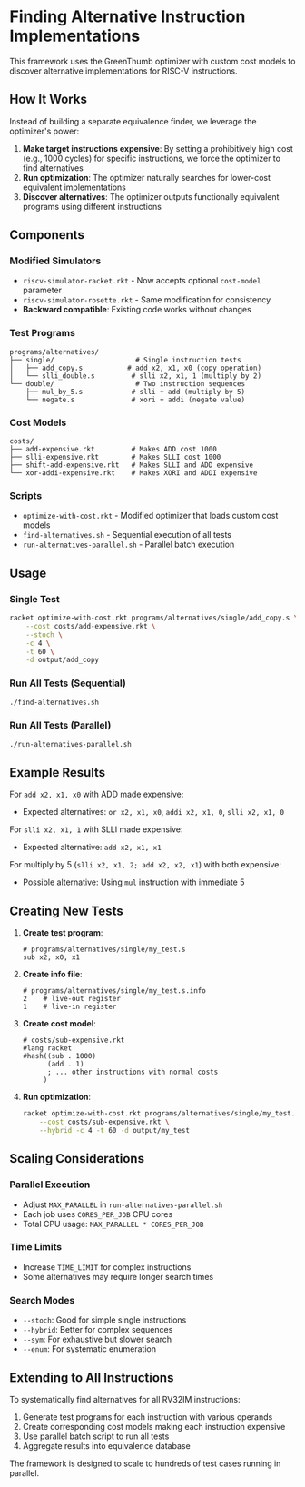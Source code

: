 # Finding Alternative Instruction Implementations

This framework uses the GreenThumb optimizer with custom cost models to discover alternative implementations for RISC-V instructions.

## How It Works

Instead of building a separate equivalence finder, we leverage the optimizer's power:

1. **Make target instructions expensive**: By setting a prohibitively high cost (e.g., 1000 cycles) for specific instructions, we force the optimizer to find alternatives
2. **Run optimization**: The optimizer naturally searches for lower-cost equivalent implementations
3. **Discover alternatives**: The optimizer outputs functionally equivalent programs using different instructions

## Components

### Modified Simulators
- `riscv-simulator-racket.rkt` - Now accepts optional `cost-model` parameter
- `riscv-simulator-rosette.rkt` - Same modification for consistency
- **Backward compatible**: Existing code works without changes

### Test Programs
```
programs/alternatives/
├── single/                    # Single instruction tests
│   ├── add_copy.s           # add x2, x1, x0 (copy operation)
│   └── slli_double.s         # slli x2, x1, 1 (multiply by 2)
└── double/                    # Two instruction sequences
    ├── mul_by_5.s            # slli + add (multiply by 5)
    └── negate.s              # xori + addi (negate value)
```

### Cost Models
```
costs/
├── add-expensive.rkt         # Makes ADD cost 1000
├── slli-expensive.rkt        # Makes SLLI cost 1000
├── shift-add-expensive.rkt   # Makes SLLI and ADD expensive
└── xor-addi-expensive.rkt    # Makes XORI and ADDI expensive
```

### Scripts
- `optimize-with-cost.rkt` - Modified optimizer that loads custom cost models
- `find-alternatives.sh` - Sequential execution of all tests
- `run-alternatives-parallel.sh` - Parallel batch execution

## Usage

### Single Test
```bash
racket optimize-with-cost.rkt programs/alternatives/single/add_copy.s \
    --cost costs/add-expensive.rkt \
    --stoch \
    -c 4 \
    -t 60 \
    -d output/add_copy
```

### Run All Tests (Sequential)
```bash
./find-alternatives.sh
```

### Run All Tests (Parallel)
```bash
./run-alternatives-parallel.sh
```

## Example Results

For `add x2, x1, x0` with ADD made expensive:
- Expected alternatives: `or x2, x1, x0`, `addi x2, x1, 0`, `slli x2, x1, 0`

For `slli x2, x1, 1` with SLLI made expensive:
- Expected alternative: `add x2, x1, x1`

For multiply by 5 (`slli x2, x1, 2; add x2, x2, x1`) with both expensive:
- Possible alternative: Using `mul` instruction with immediate 5

## Creating New Tests

1. **Create test program**:
   ```assembly
   # programs/alternatives/single/my_test.s
   sub x2, x0, x1
   ```

2. **Create info file**:
   ```
   # programs/alternatives/single/my_test.s.info
   2    # live-out register
   1    # live-in register
   ```

3. **Create cost model**:
   ```racket
   # costs/sub-expensive.rkt
   #lang racket
   #hash((sub . 1000)
         (add . 1)
         ; ... other instructions with normal costs
        )
   ```

4. **Run optimization**:
   ```bash
   racket optimize-with-cost.rkt programs/alternatives/single/my_test.s \
       --cost costs/sub-expensive.rkt \
       --hybrid -c 4 -t 60 -d output/my_test
   ```

## Scaling Considerations

### Parallel Execution
- Adjust `MAX_PARALLEL` in `run-alternatives-parallel.sh`
- Each job uses `CORES_PER_JOB` CPU cores
- Total CPU usage: `MAX_PARALLEL * CORES_PER_JOB`

### Time Limits
- Increase `TIME_LIMIT` for complex instructions
- Some alternatives may require longer search times

### Search Modes
- `--stoch`: Good for simple single instructions
- `--hybrid`: Better for complex sequences
- `--sym`: For exhaustive but slower search
- `--enum`: For systematic enumeration

## Extending to All Instructions

To systematically find alternatives for all RV32IM instructions:

1. Generate test programs for each instruction with various operands
2. Create corresponding cost models making each instruction expensive
3. Use parallel batch script to run all tests
4. Aggregate results into equivalence database

The framework is designed to scale to hundreds of test cases running in parallel.